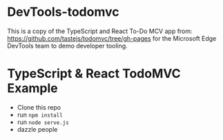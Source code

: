 # DevTools-todomvc
This is a copy of the TypeScript and React To-Do MCV app from: https://github.com/tastejs/todomvc/tree/gh-pages for the Microsoft Edge DevTools team to demo developer tooling.

# TypeScript & React TodoMVC Example

* Clone this repo
* run `npm install`
* run `node serve.js`
* dazzle people
